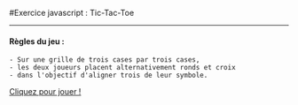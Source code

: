     
#Exercice javascript : Tic-Tac-Toe
<hr/>

#### Règles du jeu : 
~~~
- Sur une grille de trois cases par trois cases, 
- les deux joueurs placent alternativement ronds et croix 
- dans l'objectif d'aligner trois de leur symbole.
~~~

[Cliquez pour jouer !](http://htmlpreview.github.io/?https://github.com/ouskah/Jeu_Tic-Tac-Toe/blob/master/tictactoe.html)
